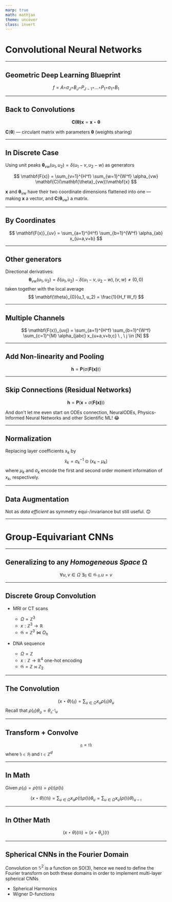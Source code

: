 ```yaml
---
marp: true
math: mathjax
theme: uncover
class: invert
---
```



# Convolutional Neural Networks

---

## Geometric Deep Learning Blueprint

$$
f = A ◦ σ_J ◦ B_J ◦ P_{J−1} ◦ \dots ◦ P_1 ◦ σ_1 ◦ B_1
$$

---

## Back to Convolutions

$$
\mathbf{C(\theta)}\mathbf{x} = \mathbf{x} \star \mathbf{\theta}
$$

$\mathbf{C}(\mathbf{\theta})$ — circulant matrix with parameters $\mathbf{\theta}$ (weights sharing)

---

## In Discrete Case

Using unit peaks $\mathbf{\theta}_{vw}(u_1, u_2) = δ(u_1 − v, u_2 − w)$ as generators

$$
\mathbf{F(x)} = \sum_{v=1}^{H^f} \sum_{w=1}^{W^f} \alpha_{vw} \mathbf{C}(\mathbf{\theta}_{vw})\mathbf{x}
$$

$\mathbf{x}$ and $\mathbf{\theta}_{vw}$ have their two coordinate dimensions flattened into one — making $\mathbf{x}$ a vector, and $\mathbf{C}(\mathbf{\theta}_{vw})$ a matrix.

---

## By Coordinates

$$
\mathbf{F(x)}_{uv} = \sum_{a=1}^{H^f} \sum_{b=1}^{W^f} \alpha_{ab} x_{u+a,v+b}
$$

---

## Other generators

Directional derivatives:
$$
\mathbf{\theta}_{vw}(u_1, u_2) = δ(u_1, u_2) − δ(u_1 − v, u_2 − w), (v, w) \neq (0, 0)
$$
taken together with the local average
$$
\mathbf{\theta}_{0}(u_1, u_2) = \frac{1}{H_f W_f}
$$

---

## Multiple Channels

$$
\mathbf{F(x)}_{uvj} = \sum_{a=1}^{H^f} \sum_{b=1}^{W^f} \sum_{c=1}^{M} \alpha_{jabc} x_{u+a,v+b,c} \ , \ j \in [N]
$$

---

## Add Non-linearity and Pooling

$$
\mathbf{h} = \mathbf{P}( σ( \mathbf{F(x)} ) )
$$

---

## Skip Connections (Residual Networks)

$$
\mathbf{h} = \mathbf{P}(\mathbf{x} + σ( \mathbf{F(x)} ) )
$$

And don't let me even start on ODEs connection, NeuralODEs, Physics-Informed Neural Networks and other Scientific ML! 😂

---

## Normalization

Replacing layer coefficients $\mathrm{x}_k$ by
$$
\mathrm{\tilde{x}}_k = σ^{−1}_k ⊙ (\mathrm{x}_k − µ_k)
$$
where $µ_k$ and $\sigma_k$ encode the first and second order moment information of $\mathrm{x}_k$, respectively.

---

## Data Augmentation

Not as _data efficient_ as symmetry equi-/invariance but still useful. 😊


---

# Group-Equivariant CNNs

---

## Generalizing to any _Homogeneous Space_ Ω

$$
\forall u, v \in \Omega \ \exists \mathfrak{g} \in \mathfrak{G} \ \mathfrak{g} . u = v
$$

---

## Discrete Group Convolution

- MRI or CT scans

  * $\Omega = \mathbb{Z}^3$
  * $x : \mathbb{Z}^3 \to \mathbb{R}$
  * $\mathfrak{G} = \mathbb{Z}^3 \bowtie O_h$

- DNA sequence

  * $\Omega = \mathbb{Z}$
  * $x : \mathbb{Z} \to \mathbb{R}^4$ one-hot encoding
  * $\mathfrak{G} = \mathbb{Z} \bowtie \mathbb{Z}_2$

---

## The Convolution

$$
(x \star \theta)(\mathfrak{g}) = \sum_{u \in \Omega} x_u \rho(\mathfrak{g}) \theta_u
$$
Recall that $\rho(\mathfrak{g}) \theta_u = \theta_{\mathfrak{g}^{-1}u}$

---

## Transform + Convolve

$$
\mathfrak{g} = \mathfrak{t} \mathfrak{h}
$$
where $\mathfrak{h} \in \mathfrak{H}$ and $\mathfrak{t} \in \mathbb{Z}^d$

---

## In Math

Given $\rho(\mathfrak{g}) = \rho(\mathfrak{t} \mathfrak{h}) = \rho(\mathfrak{t}) \rho(\mathfrak{h})$

$$
(x \star \theta)(\mathfrak{t} \mathfrak{h}) = \sum_{u \in \Omega} x_u \rho(\mathfrak{t}) \rho(\mathfrak{h}) \theta_u = \sum_{u \in \Omega} x_u (\rho(\mathfrak{h}) \theta)_{u - \mathfrak{t}}
$$

---

## In Other Math

$$
(x \star \theta)(\mathfrak{t} \mathfrak{h}) = (x \star \theta_{\mathfrak{h}})(\mathfrak{t})
$$

---

## Spherical CNNs in the Fourier Domain

Convolution on $\mathbb{S}^2$ is a function on $\mathrm{SO}(3)$, hence we need to define the Fourier transform on both these domains in order to implement multi-layer spherical CNNs

- Spherical Harmonics
- Wigner D-functions

